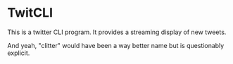 # TwitCLI
This is a twitter CLI program. It provides a streaming display of new tweets.

And yeah, "clitter" would have been a way better name but is questionably explicit.
